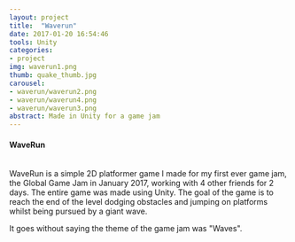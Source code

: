 ```yaml
---
layout: project
title:  "Waverun"
date: 2017-01-20 16:54:46
tools: Unity
categories:
- project
img: waverun1.png
thumb: quake_thumb.jpg
carousel:
- waverun/waverun2.png
- waverun/waverun4.png
- waverun/waverun3.png
abstract: Made in Unity for a game jam
---
```

#### WaveRun
<br>
WaveRun is a simple 2D platformer game I made for my first ever game jam, the Global Game Jam in January 2017, working with 4 other friends for 2 days. The entire game was made using Unity.
The goal of the game is to reach the end of the level dodging obstacles and jumping on platforms whilst being pursued by a giant wave.

It goes without saying the theme of the game jam was "Waves".
